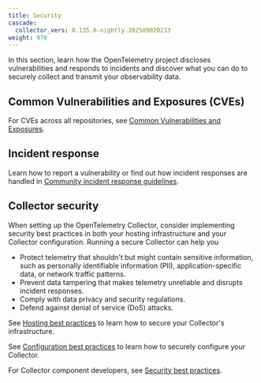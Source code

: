 ```yaml
---
title: Security
cascade:
  collector_vers: 0.135.0-nightly.202509020233
weight: 970
---
```


In this section, learn how the OpenTelemetry project discloses vulnerabilities
and responds to incidents and discover what you can do to securely collect and
transmit your observability data.

## Common Vulnerabilities and Exposures (CVEs)

For CVEs across all repositories, see
[Common Vulnerabilities and Exposures](cve/).

## Incident response

Learn how to report a vulnerability or find out how incident responses are
handled in [Community incident response guidelines](security-response/).

## Collector security

When setting up the OpenTelemetry Collector, consider implementing security best
practices in both your hosting infrastructure and your Collector configuration.
Running a secure Collector can help you

- Protect telemetry that shouldn't but might contain sensitive information, such
  as personally identifiable information (PII), application-specific data, or
  network traffic patterns.
- Prevent data tampering that makes telemetry unreliable and disrupts incident
  responses.
- Comply with data privacy and security regulations.
- Defend against denial of service (DoS) attacks.

See [Hosting best practices](hosting-best-practices/) to learn how to secure
your Collector's infrastructure.

See [Configuration best practices](config-best-practices/) to learn how to
securely configure your Collector.

For Collector component developers, see
[Security best practices](https://github.com/open-telemetry/opentelemetry-collector/blob/main/docs/security-best-practices.md).
